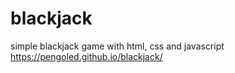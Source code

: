 # blackjack

simple blackjack game with html, css and javascript
https://pengoled.github.io/blackjack/


